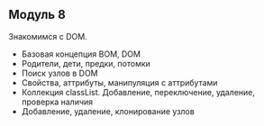 ## Модуль 8

Знакомимся с DOM.
- Базовая концепция BOM, DOM
- Родители, дети, предки, потомки
- Поиск узлов в DOM
- Свойства, аттрибуты, манипуляция с аттрибутами
- Коллекция classList. Добавление, переключение, удаление, проверка наличия
- Добавление, удаление, клонирование узлов